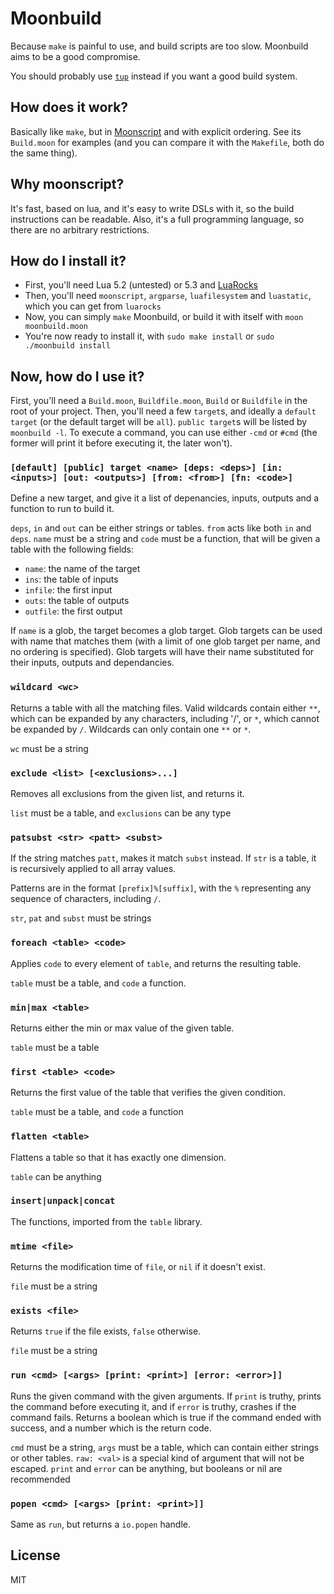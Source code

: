 # Moonbuild
Because `make` is painful to use, and build scripts are too slow. Moonbuild aims to be a good compromise.

You should probably use [`tup`](http://gittup.org/tup/) instead if you want a good build system.

## How does it work?
Basically like `make`, but in [Moonscript](https://moonscript.org) and with explicit ordering. See its `Build.moon` for examples (and you can compare it with the `Makefile`, both do the same thing).

## Why moonscript?
It's fast, based on lua, and it's easy to write DSLs with it, so the build instructions can be readable. Also, it's a full programming language, so there are no arbitrary restrictions.

## How do I install it?
- First, you'll need Lua 5.2 (untested) or 5.3 and [LuaRocks](https://luarocks.org)
- Then, you'll need `moonscript`, `argparse`, `luafilesystem` and `luastatic`, which you can get from `luarocks`
- Now, you can simply `make` Moonbuild, or build it with itself with `moon moonbuild.moon`
- You're now ready to install it, with `sudo make install` or `sudo ./moonbuild install`

## Now, how do I use it?
First, you'll need a `Build.moon`, `Buildfile.moon`, `Build` or `Buildfile` in the root of your project.
Then, you'll need a few `target`s, and ideally a `default target` (or the default target will be `all`). `public target`s will be listed by `moonbuild -l`.
To execute a command, you can use either `-cmd` or `#cmd` (the former will print it before executing it, the later won't).

### `[default] [public] target <name> [deps: <deps>] [in: <inputs>] [out: <outputs>] [from: <from>] [fn: <code>]`
Define a new target, and give it a list of depenancies, inputs, outputs and a function to run to build it.

`deps`, `in` and `out` can be either strings or tables. `from` acts like both `in` and `deps`. `name` must be a string and `code` must be a function, that will be given a table with the following fields:
- `name`: the name of the target
- `ins`: the table of inputs
- `infile`: the first input
- `outs`: the table of outputs
- `outfile`: the first output

If `name` is a glob, the target becomes a glob target.
Glob targets can be used with name that matches them (with a limit of one glob target per name, and no ordering is specified).
Glob targets will have their name substituted for their inputs, outputs and dependancies.

### `wildcard <wc>`
Returns a table with all the matching files. Valid wildcards contain either `**`, which can be expanded by any characters, including '/', or `*`, which cannot be expanded by `/`. Wildcards can only contain one `**` or `*`.

`wc` must be a string

### `exclude <list> [<exclusions>...]`
Removes all exclusions from the given list, and returns it.

`list` must be a table, and `exclusions` can be any type

### `patsubst <str> <patt> <subst>`
If the string matches `patt`, makes it match `subst` instead. If `str` is a table, it is recursively applied to all array values.

Patterns are in the format `[prefix]%[suffix]`, with the `%` representing any sequence of characters, including `/`.

`str`, `pat` and `subst` must be strings

### `foreach <table> <code>`
Applies `code` to every element of `table`, and returns the resulting table.

`table` must be a table, and `code` a function.

### `min|max <table>`
Returns either the min or max value of the given table.

`table` must be a table

### `first <table> <code>`
Returns the first value of the table that verifies the given condition.

`table` must be a table, and `code` a function

### `flatten <table>`
Flattens a table so that it has exactly one dimension.

`table` can be anything

### `insert|unpack|concat`
The functions, imported from the `table` library.

### `mtime <file>`
Returns the modification time of `file`, or `nil` if it doesn't exist.

`file` must be a string

### `exists <file>`
Returns `true` if the file exists, `false` otherwise.

`file` must be a string

### `run <cmd> [<args> [print: <print>] [error: <error>]]`
Runs the given command with the given arguments. If `print` is truthy, prints the command before executing it, and if `error` is truthy, crashes if the command fails. Returns a boolean which is true if the command ended with success, and a number which is the return code.

`cmd` must be a string, `args` must be a table, which can contain either strings or other tables. `raw: <val>` is a special kind of argument that will not be escaped. `print` and `error` can be anything, but booleans or nil are recommended

### `popen <cmd> [<args> [print: <print>]]`
Same as `run`, but returns a `io.popen` handle.

## License
MIT
